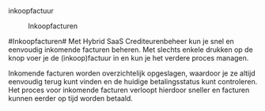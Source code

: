<properties>
	<page>
		<title>Inkoopfacturen modulebeschrijving</title>
		<id>inkoopfactuur</id>
	</page>
	<menu>
		<position>Inkoopfacturen</position> 
		<title>Introductie</title>
	</menu>
</properties>

#Inkoopfacturen#
Met Hybrid SaaS Crediteurenbeheer kun je snel en eenvoudig inkomende facturen beheren. Met slechts enkele drukken op de knop voer je de (inkoop)factuur in en kun je het verdere proces managen.

Inkomende facturen worden overzichtelijk opgeslagen, waardoor je ze altijd eenvoudig terug kunt vinden en de huidige betalingsstatus kunt controleren. Het proces voor inkomende facturen verloopt hierdoor sneller en facturen kunnen eerder op tijd worden betaald. 
